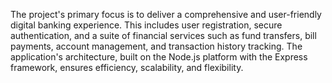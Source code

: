 The project's primary focus is to deliver a comprehensive and user-friendly digital banking experience. This includes user registration, secure authentication, and a suite of financial services such as fund transfers, bill payments, account management, and transaction history tracking. The application's architecture, built on the Node.js platform with the Express framework, ensures efficiency, scalability, and flexibility. 
